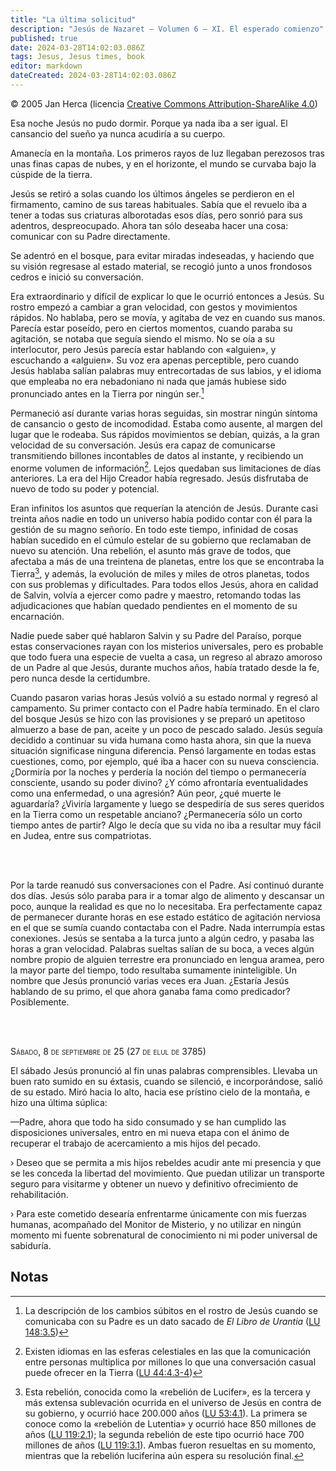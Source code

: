 ```yaml
---
title: "La última solicitud"
description: "Jesús de Nazaret — Volumen 6 — XI. El esperado comienzo"
published: true
date: 2024-03-28T14:02:03.086Z
tags: Jesus, Jesus times, book
editor: markdown
dateCreated: 2024-03-28T14:02:03.086Z
---
```


<p class="v-card v-sheet theme--light gray lighten-3 px-2">© 2005 Jan Herca (licencia <a href="/es/license">Creative Commons Attribution-ShareAlike 4.0</a>)</p>


Esa noche Jesús no pudo dormir. Porque ya nada iba a ser igual. El cansancio del sueño ya nunca acudiría a su cuerpo.

Amanecía en la montaña. Los primeros rayos de luz llegaban perezosos tras unas finas capas de nubes, y en el horizonte, el mundo se curvaba bajo la cúspide de la tierra.

Jesús se retiró a solas cuando los últimos ángeles se perdieron en el firmamento, camino de sus tareas habituales. Sabía que el revuelo iba a tener a todas sus criaturas alborotadas esos días, pero sonrió para sus adentros, despreocupado. Ahora tan sólo deseaba hacer una cosa: comunicar con su Padre directamente.

Se adentró en el bosque, para evitar miradas indeseadas, y haciendo que su visión regresase al estado material, se recogió junto a unos frondosos cedros e inició su conversación.

Era extraordinario y difícil de explicar lo que le ocurrió entonces a Jesús. Su rostro empezó a cambiar a gran velocidad, con gestos y movimientos rápidos. No hablaba, pero se movía, y agitaba de vez en cuando sus manos. Parecía estar poseído, pero en ciertos momentos, cuando paraba su agitación, se notaba que seguía siendo el mismo. No se oía a su interlocutor, pero Jesús parecía estar hablando con «alguien», y escuchando a «alguien». Su voz era apenas perceptible, pero cuando Jesús hablaba salían palabras muy entrecortadas de sus labios, y el idioma que empleaba no era nebadoniano ni nada que jamás hubiese sido pronunciado antes en la Tierra por ningún ser.[^1]

Permaneció así durante varias horas seguidas, sin mostrar ningún síntoma de cansancio o gesto de incomodidad. Estaba como ausente, al margen del lugar que le rodeaba. Sus rápidos movimientos se debían, quizás, a la gran velocidad de su conversación. Jesús era capaz de comunicarse transmitiendo billones incontables de datos al instante, y recibiendo un enorme volumen de información[^2]. Lejos quedaban sus limitaciones de días anteriores. La era del Hijo Creador había regresado. Jesús disfrutaba de nuevo de todo su poder y potencial.

Eran infinitos los asuntos que requerían la atención de Jesús. Durante casi treinta años nadie en todo un universo había podido contar con él para la gestión de su magno señorío. En todo este tiempo, infinidad de cosas habían sucedido en el cúmulo estelar de su gobierno que reclamaban de nuevo su atención. Una rebelión, el asunto más grave de todos, que afectaba a más de una treintena de planetas, entre los que se encontraba la Tierra[^3], y además, la evolución de miles y miles de otros planetas, todos con sus problemas y dificultades. Para todos ellos Jesús, ahora en calidad de Salvin, volvía a ejercer como padre y maestro, retomando todas las adjudicaciones que habían quedado pendientes en el momento de su encarnación.

Nadie puede saber qué hablaron Salvin y su Padre del Paraíso, porque estas conservaciones rayan con los misterios universales, pero es probable que todo fuera una especie de vuelta a casa, un regreso al abrazo amoroso de un Padre al que Jesús, durante muchos años, había tratado desde la fe, pero nunca desde la certidumbre.

Cuando pasaron varias horas Jesús volvió a su estado normal y regresó al campamento. Su primer contacto con el Padre había terminado. En el claro del bosque Jesús se hizo con las provisiones y se preparó un apetitoso almuerzo a base de pan, aceite y un poco de pescado salado. Jesús seguía decidido a continuar su vida humana como hasta ahora, sin que la nueva situación significase ninguna diferencia. Pensó largamente en todas estas cuestiones, como, por ejemplo, qué iba a hacer con su nueva consciencia. ¿Dormiría por la noches y perdería la noción del tiempo o permanecería consciente, usando su poder divino? ¿Y cómo afrontaría eventualidades como una enfermedad, o una agresión? Aún peor, ¿qué muerte le aguardaría? ¿Viviría largamente y luego se despediría de sus seres queridos en la Tierra como un respetable anciano? ¿Permanecería sólo un corto tiempo antes de partir? Algo le decía que su vida no iba a resultar muy fácil en Judea, entre sus compatriotas.

<br>
<br>

Por la tarde reanudó sus conversaciones con el Padre. Así continuó durante dos días. Jesús sólo paraba para ir a tomar algo de alimento y descansar un poco, aunque la realidad es que no lo necesitaba. Era perfectamente capaz de permanecer durante horas en ese estado estático de agitación nerviosa en el que se sumía cuando contactaba con el Padre. Nada interrumpía estas conexiones. Jesús se sentaba a la turca junto a algún cedro, y pasaba las horas a gran velocidad. Palabras sueltas salían de su boca, a veces algún nombre propio de alguien terrestre era pronunciado en lengua aramea, pero la mayor parte del tiempo, todo resultaba sumamente ininteligible. Un nombre que Jesús pronunció varias veces era Juan. ¿Estaría Jesús hablando de su primo, el que ahora ganaba fama como predicador? Posiblemente.

<br>
<br>

<span style="font-variant:small-caps;">Sábado, 8 de septiembre de 25 (27 de elul de 3785)</span>
<br>


El sábado Jesús pronunció al fin unas palabras comprensibles. Llevaba un buen rato sumido en su éxtasis, cuando se silenció, e incorporándose, salió de su estado. Miró hacia lo alto, hacia ese prístino cielo de la montaña, e hizo una última súplica:

—Padre, ahora que todo ha sido consumado y se han cumplido las disposiciones universales, entro en mi nueva etapa con el ánimo de recuperar el trabajo de acercamiento a mis hijos del pecado.

› Deseo que se permita a mis hijos rebeldes acudir ante mi presencia y que se les conceda la libertad del movimiento. Que puedan utilizar un transporte seguro para visitarme y obtener un nuevo y definitivo ofrecimiento de rehabilitación.

› Para este cometido desearía enfrentarme únicamente con mis fuerzas humanas, acompañado del Monitor de Misterio, y no utilizar en ningún momento mi fuente sobrenatural de conocimiento ni mi poder universal de sabiduría.

## Notas

[^1]: La descripción de los cambios súbitos en el rostro de Jesús cuando se comunicaba con su Padre es un dato sacado de _El Libro de Urantia_ ([LU 148:3.5](/es/The_Urantia_Book/148#p3_5))

[^2]: Existen idiomas en las esferas celestiales en las que la comunicación entre personas multiplica por millones lo que una conversación casual puede ofrecer en la Tierra ([LU 44:4.3-4](/es/The_Urantia_Book/44#p4_3))

[^3]: Esta rebelión, conocida como la «rebelión de Lucifer», es la tercera y más extensa sublevación ocurrida en el universo de Jesús en contra de su gobierno, y ocurrió hace 200.000 años ([LU 53:4.1](/es/The_Urantia_Book/53#p4_1)). La primera se conoce como la «rebelión de Lutentia» y ocurrió hace 850 millones de años ([LU 119:2.1](/es/The_Urantia_Book/119#p2_1)); la segunda rebelión de este tipo ocurrió hace 700 millones de años ([LU 119:3.1](/es/The_Urantia_Book/119#p3_1)). Ambas fueron resueltas en su momento, mientras que la rebelión luciferina aún espera su resolución final.